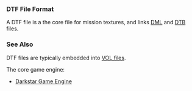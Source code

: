 ### DTF File Format

A DTF file is a the core file for mission textures, and links [DML](DML.md) and [DTB](DTB.md) files.

### See Also

DTF files are typically embedded into [VOL files](VOL.ms).

The core game engine:
* [Darkstar Game Engine](darkstar.md)